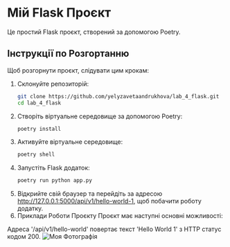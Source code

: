 # Мій Flask Проєкт

Це простий Flask проєкт, створений за допомогою Poetry.

## Інструкції по Розгортанню

Щоб розгорнути проєкт, слідувати цим крокам:

1. Склонуйте репозиторій:
   ```bash
   git clone https://github.com/yelyzavetaandrukhova/lab_4_flask.git
   cd lab_4_flask

2. Створіть віртуальне середовище за допомогою Poetry:
   ```bash
   poetry install

3. Активуйте віртуальне середовище:
   ```bash
   poetry shell

4. Запустіть Flask додаток:
   ```bash
   poetry run python app.py

5. Відкрийте свій браузер та перейдіть за адресою http://127.0.0.1:5000/api/v1/hello-world-1, щоб побачити роботу додатку.
6. Приклади Роботи Проєкту
Проєкт має наступні основні можливості:

Адреса '/api/v1/hello-world' повертає текст 'Hello World 1' з HTTP статус кодом 200.
![Моя Фотографія](C:\Users\Acer\PycharmProjects\pythonProject\venv\Scripts\img.png)